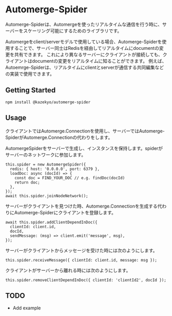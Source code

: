 # Automerge-Spider
Automerge-Spiderは、Automergeを使ったリアルタイムな通信を行う時に、サーバーをスケーリング可能にするためのライブラリです。

Automergeをclient/serverモデルで使用している場合、Automerge-Spiderを使用することで、サーバー同士はRedisを経由してリアルタイムにdocumentの変更を共有できます。
これにより異なるサーバーにクライアントが接続しても、クライアントはdocumentの変更をリアルタイムに知ることができます。
例えば、Autoemrge-Spiderは、リアルタイムにclientとserverが通信する共同編集などの実装で使用できます。

## Getting Started
```
npm install @kazekyo/automerge-spider
```

## Usage
クライアントではAutomerge.Connectionを使用し、サーバーではAutomerge-SpiderがAutomerge.Connectionの代わりをします。

AutomergeSpiderをサーバーで生成し、インスタンスを保持します。spiderがサーバーのネットワークに参加します。
```
this.spider = new AutomergeSpider({
  redis: { host: '0.0.0.0', port: 6379 },
  loadDoc: async (docId) => {
    const doc = FIND_YOUR_DOC // e.g. findDoc(docId)
    return doc;
  },
});
await this.spider.joinNodeNetwork();
```

サーバーがクライアントを見つけた時、Automerge.Connectionを生成する代わりにAutomerge-Spiderにクライアントを登録します。
```
await this.spider.addClientDependInDoc({
  clientId: client.id,
  docId,
  sendMessage: (msg) => client.emit('message', msg),
});
```

サーバーがクライアントからメッセージを受けた時には次のようにします。
```
this.spider.receiveMessage({ clientId: client.id, message: msg });
```

クライアントがサーバーから離れる時には次のようにします。
```
this.spider.removeClientDependInDoc({ clientId: 'clientId2', docId });
```


## TODO
- Add example
